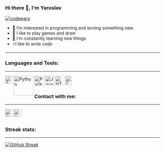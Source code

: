 ### Hi there 👋, I'm Yaroslav

[![codewars](https://www.codewars.com/users/YarikGrabovets/badges/large)](https://www.codewars.com/users/YarikGrabovets)

- 👀 I’m interested in programming and lerning something new
- 💞️ I like to play games and draw 
- 📖 I'm constantly learning new things 
- ⚡️I like to write code

<hr>

### Languages and Tools:
<hr>

<img align="left" alt="Python" width="25px" src="https://upload.wikimedia.org/wikipedia/commons/thumb/c/c3/Python-logo-notext.svg/1200px-Python-logo-notext.svg.png">
<img align="left" alt="Python" width="64px" src="https://static.djangoproject.com/img/logos/django-logo-negative.svg">
<img align="left" alt="PyQt" width="32px" src="https://cdn.icon-icons.com/icons2/1381/PNG/512/qt_94938.png">
<img align="left" alt="JavaScript" width="30px" height="30px" src="https://upload.wikimedia.org/wikipedia/commons/thumb/9/99/Unofficial_JavaScript_logo_2.svg/2048px-Unofficial_JavaScript_logo_2.svg.png">
<img align="left" alt="HTML" width="30px" height="30px" src="https://upload.wikimedia.org/wikipedia/commons/thumb/6/61/HTML5_logo_and_wordmark.svg/1024px-HTML5_logo_and_wordmark.svg.png">
<img align="left" alt="CSS" width="20px" height="30px" src="https://upload.wikimedia.org/wikipedia/commons/thumb/d/d5/CSS3_logo_and_wordmark.svg/113px-CSS3_logo_and_wordmark.svg.png">
<br/>
<br/>


### Contact with me:
<hr>

[<img align="left" alt="Yaroslav | Instagram" width="25px" src="https://upload.wikimedia.org/wikipedia/commons/thumb/e/e7/Instagram_logo_2016.svg/640px-Instagram_logo_2016.svg.png">][instagram]
[<img align="left" alt="Yaroslav | Telegram" width="25px" src="https://cdn-icons-png.flaticon.com/512/2111/2111646.png">][telegram]
<br/>
<br/>


### Streak stats:
<hr>

[![GitHub Streak](https://github-readme-streak-stats.herokuapp.com/?user=YarikGrabovets&theme=dark)](https://git.io/streak-stats)

[instagram]: https://www.instagram.com/iamnotcelebrity/
[telegram]: https://t.me/Yarikgr15
